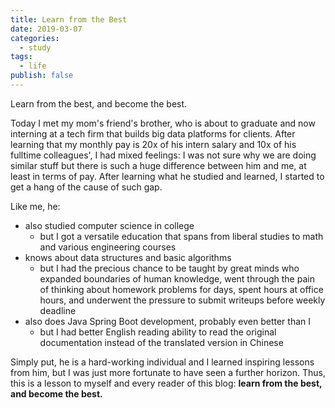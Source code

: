 ```yaml
---
title: Learn from the Best
date: 2019-03-07
categories:
  - study
tags:
  - life
publish: false
---
```


Learn from the best, and become the best.

<!-- more -->

Today I met my mom's friend's brother, who is about to graduate and now interning at a tech firm that builds big data platforms for clients. After learning that my monthly pay is 20x of his intern salary and 10x of his fulltime colleagues', I had mixed feelings: I was not sure why we are doing similar stuff but there is such a huge difference between him and me, at least in terms of pay. After learning what he studied and learned, I started to get a hang of the cause of such gap.

Like me, he:

- also studied computer science in college
  - but I got a versatile education that spans from liberal studies to math and various engineering courses
- knows about data structures and basic algorithms
  - but I had the precious chance to be taught by great minds who expanded boundaries of human knowledge, went through the pain of thinking about homework problems for days, spent hours at office hours, and underwent the pressure to submit writeups before weekly deadline
- also does Java Spring Boot development, probably even better than I
  - but I had better English reading ability to read the original documentation instead of the translated version in Chinese

Simply put, he is a hard-working individual and I learned inspiring lessons from him, but I was just more fortunate to have seen a further horizon. Thus, this is a lesson to myself and every reader of this blog: **learn from the best, and become the best.**

